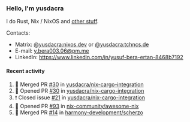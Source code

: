 ### Hello, I'm yusdacra

I do Rust, Nix / NixOS and [other stuff](https://yusdacra.gitlab.io/about).

Contacts:
- Matrix: [@yusdacra:nixos.dev](https://matrix.to/#/@yusdacra:nixos.dev) or [@yusdacra:tchncs.de](https://matrix.to/#/@yusdacra:tchncs.de)
- E-mail: y.bera003.06@pm.me
- LinkedIn: https://www.linkedin.com/in/yusuf-bera-ertan-8468b7192

#### Recent activity

<!--START_SECTION:activity-->
1. 🎉 Merged PR [#30](https://github.com/yusdacra/nix-cargo-integration/pull/30) in [yusdacra/nix-cargo-integration](https://github.com/yusdacra/nix-cargo-integration)
2. 💪 Opened PR [#30](https://github.com/yusdacra/nix-cargo-integration/pull/30) in [yusdacra/nix-cargo-integration](https://github.com/yusdacra/nix-cargo-integration)
3. ❗️ Closed issue [#21](https://github.com/yusdacra/nix-cargo-integration/issues/21) in [yusdacra/nix-cargo-integration](https://github.com/yusdacra/nix-cargo-integration)
4. 💪 Opened PR [#93](https://github.com/nix-community/awesome-nix/pull/93) in [nix-community/awesome-nix](https://github.com/nix-community/awesome-nix)
5. 🎉 Merged PR [#14](https://github.com/harmony-development/scherzo/pull/14) in [harmony-development/scherzo](https://github.com/harmony-development/scherzo)
<!--END_SECTION:activity-->
